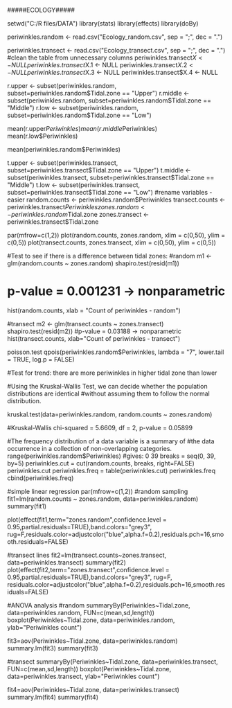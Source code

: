 #####ECOLOGY#####

setwd("C:/R files/DATA")
library(stats)
library(effects)
library(doBy)

periwinkles.random <- read.csv("Ecology_random.csv", sep = ";", dec = ".")

periwinkles.transect <- read.csv("Ecology_transect.csv", sep = ";", dec = ".")
#clean the table from unnecessary columns 
periwinkles.transect$X <- NULL
periwinkles.transect$X.1 <- NULL
periwinkles.transect$X.2 <- NULL
periwinkles.transect$X.3 <- NULL
periwinkles.transect$X.4 <- NULL


r.upper <- subset(periwinkles.random, subset=periwinkles.random$Tidal.zone == "Upper")
r.middle <- subset(periwinkles.random, subset=periwinkles.random$Tidal.zone == "Middle")
r.low <- subset(periwinkles.random, subset=periwinkles.random$Tidal.zone == "Low")

mean(r.upper$Periwinkles)
mean(r.middle$Periwinkles)
mean(r.low$Periwinkles)

mean(periwinkles.random$Periwinkles)

t.upper <- subset(periwinkles.transect, subset=periwinkles.transect$Tidal.zone == "Upper")
t.middle <- subset(periwinkles.transect, subset=periwinkles.transect$Tidal.zone == "Middle")
t.low <- subset(periwinkles.transect, subset=periwinkles.transect$Tidal.zone == "Low")
#rename variables - easier 
random.counts <- periwinkles.random$Periwinkles
transect.counts <- periwinkles.transect$Periwinkles
zones.random <- periwinkles.random$Tidal.zone
zones.transect <- periwinkles.transect$Tidal.zone

par(mfrow=c(1,2))
plot(random.counts, zones.random, xlim = c(0,50), ylim = c(0,5))
plot(transect.counts, zones.transect, xlim = c(0,50), ylim = c(0,5))



#Test to see if there is a difference between tidal zones: 
#random
m1 <- glm(random.counts ~ zones.random)
shapiro.test(resid(m1))
# p-value = 0.001231 -> nonparametric
hist(random.counts, xlab = "Count of periwinkles - random")

#transect 
m2 <- glm(transect.counts ~ zones.transect)
shapiro.test(resid(m2))
#p-value = 0.03188 -> nonparametric
hist(transect.counts, xlab="Count of periwinkles - transect") 


poisson.test
qpois(periwinkles.random$Periwinkles, lambda = "7", lower.tail = TRUE, log.p = FALSE)


#Test for trend: there are more periwinkles in higher tidal zone than lower

#Using the Kruskal-Wallis Test, we can decide whether the population distributions are identical 
#without assuming them to follow the normal distribution.

kruskal.test(data=periwinkles.random, random.counts ~ zones.random)

#Kruskal-Wallis chi-squared = 5.6609, df = 2, p-value = 0.05899


#The frequency distribution of a data variable is a summary of 
#the data occurrence in a collection of non-overlapping categories.
range(periwinkles.random$Periwinkles) #gives: 0 39
breaks = seq(0, 39, by=5)
periwinkles.cut = cut(random.counts, breaks, right=FALSE)
periwinkles.cut
periwinkles.freq = table(periwinkles.cut)
periwinkles.freq
cbind(periwinkles.freq)

#simple linear regression
par(mfrow=c(1,2))
#random sampling
fit1=lm(random.counts ~ zones.random, data=periwinkles.random)
summary(fit1) 

plot(effect(fit1,term="zones.random",confidence.level = 0.95,partial.residuals=TRUE),band.colors="grey3", rug=F,residuals.color=adjustcolor("blue",alpha.f=0.2),residuals.pch=16,smooth.residuals=FALSE)

#transect lines
fit2=lm(transect.counts~zones.transect, data=periwinkles.transect)
summary(fit2)
plot(effect(fit2,term="zones.transect",confidence.level = 0.95,partial.residuals=TRUE),band.colors="grey3", rug=F,
     residuals.color=adjustcolor("blue",alpha.f=0.2),residuals.pch=16,smooth.residuals=FALSE)

#ANOVA analysis
#random
summaryBy(Periwinkles~Tidal.zone, data=periwinkles.random, FUN=c(mean,sd,length))
boxplot(Periwinkles~Tidal.zone, data=periwinkles.random, ylab="Periwinkles count")

fit3=aov(Periwinkles~Tidal.zone, data=periwinkles.random)
summary.lm(fit3) 
summary(fit3)

#transect
summaryBy(Periwinkles~Tidal.zone, data=periwinkles.transect, FUN=c(mean,sd,length))
boxplot(Periwinkles~Tidal.zone, data=periwinkles.transect, ylab="Periwinkles count")

fit4=aov(Periwinkles~Tidal.zone, data=periwinkles.transect)
summary.lm(fit4) 
summary(fit4)

